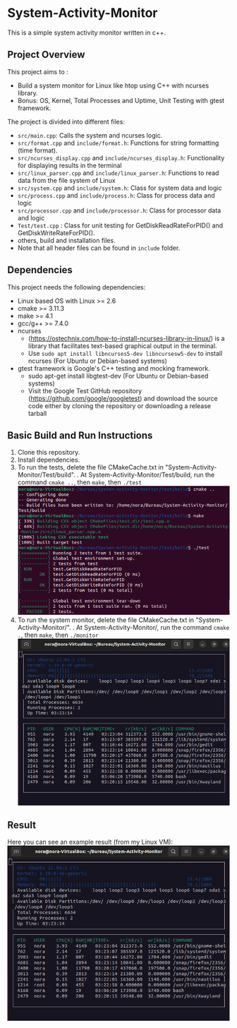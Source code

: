 # System-Activity-Monitor
This is a simple system activity monitor written in c++.

## Project Overview

This project aims to :
* Build a system monitor for Linux like htop using C++ with ncurses library.
* Bonus: OS, Kernel, Total Processes and Uptime, Unit Testing with gtest framework.
  
The project is divided into different files:
* `src/main.cpp`: Calls the system and ncurses logic.
* `src/format.cpp` and `include/format.h`: Functions for string formatting (time format).
* `src/ncurses_display.cpp`  and `include/ncurses_display.h`: Functionality for displaying results in the terminal
* `src/linux_parser.cpp` and `include/linux_parser.h`: Functions to read data from the file system of Linux
* `src/system.cpp` and `include/system.h`: Class for system data and logic
* `src/process.cpp` and `include/process.h`: Class for process data and logic
* `src/processor.cpp` and `include/processor.h`: Class for processor data and logic
* `Test/test.cpp` : Class for unit testing for GetDiskReadRateForPID() and GetDiskWriteRateForPID().
* others, build and installation files.
* Note that all header files can be found in `include` folder.

## Dependencies
This project needs the following dependencies:

* Linux based OS with Linux >= 2.6
* cmake >= 3.11.3
* make >= 4.1 
* gcc/g++ >= 7.4.0
* ncurses
  * (https://ostechnix.com/how-to-install-ncurses-library-in-linux/) is a library that facilitates text-based graphical output in the terminal.
  * Use `sudo apt install libncurses5-dev libncursesw5-dev` to install ncurses (For Ubuntu or Debian-based systems)
* gtest framework is Google's C++ testing and mocking framework.
   * sudo apt-get install libgtest-dev (For Ubuntu or Debian-based systems)
   * Visit the Google Test GitHub repository (https://github.com/google/googletest) and download the source code either by cloning the repository or downloading a release tarball

## Basic Build and Run Instructions
1. Clone this repository.
2. Install dependencies.
3. To run the tests, delete the file CMakeCache.txt in "System-Activity-Monitor/Test/build".
   . At System-Activity-Monitor/Test/build, run the command `cmake ..`, then `make`, then `./test`
                     <img src="images/test.png"/>
6. To run the system monitor, delete the file CMakeCache.txt in "System-Activity-Monitor/".
   . At System-Activity-Monitor/, run the command `cmake .`, then `make`, then `./monitor`
                     <img src="images/monitor.png"/>

## Result
Here you can see an example result (from my Linux VM):
<img src="images/monitor.png"/>


